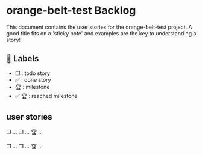 # orange-belt-test Backlog

This document contains the user stories for the orange-belt-test project. A good title fits on a 'sticky note' and examples are the key to understanding a story!

## :bookmark: Labels

- ❒ : todo story
- ✅ : done story
- 🏆 : milestone
- ✅ 🏆 : reached milestone

## user stories

❒ ...
❒ ...
🏆 ...

❒ ...
❒ ...
🏆 ...


